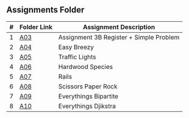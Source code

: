 ##  Assignments Folder

| # | Folder Link | Assignment Description                  |
|:-:|-------------|-----------------------------------------|
| 1 | [A03](A03)  | Assignment 3B Register + Simple Problem |
| 2 | [A04](A04)  | Easy Breezy                             |
| 3 | [A05](A05)  | Traffic Lights                          |
| 4 | [A06](A06)  | Hardwood Species                        |
| 5 | [A07](A07)  | Rails                                   |
| 6 | [A08](A08)  | Scissors Paper Rock                     |
| 7 | [A09](A09)  | Everythings Bipartite                   |
| 8 | [A10](A10)  | Everythings Djikstra                    |
